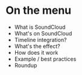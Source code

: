 # On the menu

* What is SoundCloud
* What's on SoundCloud
* Timeline integration?
* What's the effect?
* How does it work
* Example / best practices
* Roundup
